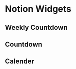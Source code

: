<!DOCTYPE html>
<html lang="en">
<head>
    <meta charset="UTF-8">
    <meta name="viewport" content="width=device-width, initial-scale=1.0">

</head>
<body>
    <h1>Notion Widgets</h1>
    <h2 href="./Weekly-Countdown.html">Weekly Countdown</h2>
    <h2 href="https://mikeyp1912.github.io/Countdown.html">Countdown</h2>
    <h2 href="https://mikeyp1912.github.io/Calender.html">Calender</h2>
</body>
</html>
